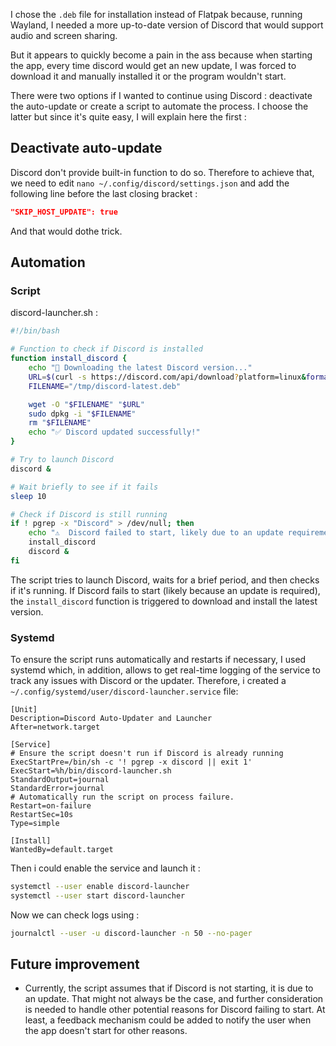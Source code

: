 I chose the `.deb` file for installation instead of Flatpak because, running Wayland, I needed a more up-to-date version of Discord that would support audio and screen sharing. 

But it appears to quickly become a pain in the ass because when starting the app, every time discord would get an new update, I was forced to download it and manually installed it or the program wouldn't start.

There were two options if I wanted to continue using Discord : deactivate the auto-update or create a script to automate the process. I choose the latter but since it's quite easy, I will explain here the first : 

## Deactivate auto-update 

Discord don't provide built-in function to do so.
Therefore to achieve that, we need to edit `nano ~/.config/discord/settings.json` and add the following line before the last closing bracket : 
```json
"SKIP_HOST_UPDATE": true
```

And that would dothe trick. 

## Automation 

### Script

discord-launcher.sh :
```bash
#!/bin/bash

# Function to check if Discord is installed
function install_discord {
    echo "🔄 Downloading the latest Discord version..."
    URL=$(curl -s https://discord.com/api/download?platform=linux&format=deb | grep -oP '(?<=href=")[^"]+')
    FILENAME="/tmp/discord-latest.deb"

    wget -O "$FILENAME" "$URL"
    sudo dpkg -i "$FILENAME"
    rm "$FILENAME"
    echo "✅ Discord updated successfully!"
}

# Try to launch Discord
discord &

# Wait briefly to see if it fails
sleep 10

# Check if Discord is still running
if ! pgrep -x "Discord" > /dev/null; then
    echo "⚠️  Discord failed to start, likely due to an update requirement."
    install_discord
    discord &
fi
```

The script tries to launch Discord, waits for a brief period, and then checks if it's running. If Discord fails to start (likely because an update is required), the `install_discord` function is triggered to download and install the latest version.

### Systemd

To ensure the script runs automatically and restarts if necessary, I used systemd which, in addition, allows to get real-time logging of the service to track any issues with Discord or the updater.
Therefore, i created a `~/.config/systemd/user/discord-launcher.service` file: 
```
[Unit]
Description=Discord Auto-Updater and Launcher
After=network.target

[Service]
# Ensure the script doesn't run if Discord is already running
ExecStartPre=/bin/sh -c '! pgrep -x discord || exit 1'
ExecStart=%h/bin/discord-launcher.sh
StandardOutput=journal
StandardError=journal
# Automatically run the script on process failure.
Restart=on-failure
RestartSec=10s
Type=simple

[Install]
WantedBy=default.target
```

Then i could enable the service and launch it : 

```bash
systemctl --user enable discord-launcher
systemctl --user start discord-launcher
```

Now we can check logs using : 

```bash 
journalctl --user -u discord-launcher -n 50 --no-pager
```

## Future improvement

- Currently, the script assumes that if Discord is not starting, it is due to an update. That might not always be the case, and further consideration is needed to handle other potential reasons for Discord failing to start. At least, a feedback mechanism could be added to notify the user when the app doesn't start for other reasons.
